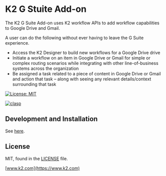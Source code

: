 # K2 G Stuite Add-on

The K2 G Suite Add-on uses K2 workflow APIs to add workflow capabilities to Google Drive and Gmail. 

A user can do the following without ever having to leave the G Suite experience.
 
- Access the K2 Designer to build new workflows for a Google Drive drive
- Initiate a workflow on an item in Google Drive or Gmail for simple or complex routing scenarios while integrating with other line-of-business systems across the organization
- Be assigned a task related to a piece of content in Google Drive or Gmail and action that task – along with seeing any relevant details/context surrounding that task



[![License: MIT](https://img.shields.io/badge/License-MIT-yellow.svg)](https://opensource.org/licenses/MIT)

[![clasp](https://img.shields.io/badge/built%20with-clasp-4285f4.svg)](https://github.com/google/clasp)

## Development and Installation

See [here](docs/Development%20and%20Installation.md).

## License

MIT, found in the [LICENSE](./LICENSE) file.

[www.k2.com](https://www.k2.com)